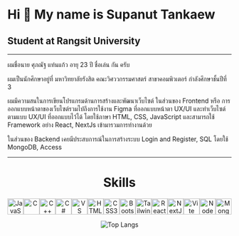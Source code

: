 Hi 👋 My name is Supanut Tankaew
================================

Student at Rangsit University
-----------------------------

<hr>
ผมชื่อนาย ศุภณัฐ แท่นแก้ว อายุ 23 ปี ชื่อเล่น กัน ครับ

ผมเป็นนักศึกษาอยู่ที่ มหาวิทยาลัยรังสิต คณะวิศววกรรมศาสตร์ สาขาคอมพิวเตอร์ กำลังศึกษาชั้นปีที่ 3

ผมมีความสนในการเขียนโปรแกรมด้านการสร้างและพัฒนาเว็บไซต์ ในส่วนของ Frontend หรือ การออกแบบหน้าตาของเว็บไซต์รวมไปถึงการใช้งาน Figma ที่ออกแบบหน้าตา UX/UI และทำเว็บไซต์ตามแบบ UX/UI ที่ออกแบบไว้ได้ โดยใช้ภาษา HTML, CSS, JavaScript และสามารถใช้ Framework อย่าง React, NextJs เข้ามารวมการทำงานด้วย






ในส่วนของ Backend เคยมีประสบการณ์ในการสร้างระบบ Login and Register, SQL โดยใช้ MongoDB, Access
<hr>

<div align="center">
<h1>Skills</h1>

<p align="center">
<a href="https://developer.mozilla.org/en-US/docs/Web/JavaScript" target="_blank" rel="noreferrer"><img src="https://raw.githubusercontent.com/danielcranney/readme-generator/main/public/icons/skills/javascript-colored.svg" width="36" height="36" alt="JavaScript" /></a><a href="https://docs.microsoft.com/en-us/cpp/?view=msvc-170" target="_blank" rel="noreferrer"><img src="https://raw.githubusercontent.com/danielcranney/readme-generator/main/public/icons/skills/c-colored.svg" width="36" height="36" alt="C" /></a><a href="https://docs.microsoft.com/en-us/cpp/?view=msvc-170" target="_blank" rel="noreferrer"><img src="https://raw.githubusercontent.com/danielcranney/readme-generator/main/public/icons/skills/cplusplus-colored.svg" width="36" height="36" alt="C++" /></a><a href="https://docs.microsoft.com/en-us/dotnet/csharp/" target="_blank" rel="noreferrer"><img src="https://raw.githubusercontent.com/danielcranney/readme-generator/main/public/icons/skills/csharp-colored.svg" width="36" height="36" alt="C#" /></a><a href="https://code.visualstudio.com/" target="_blank" rel="noreferrer"><img src="https://raw.githubusercontent.com/danielcranney/readme-generator/main/public/icons/skills/visualstudiocode.svg" width="36" height="36" alt="VS Code" /></a><a href="https://developer.mozilla.org/en-US/docs/Glossary/HTML5" target="_blank" rel="noreferrer"><img src="https://raw.githubusercontent.com/danielcranney/readme-generator/main/public/icons/skills/html5-colored.svg" width="36" height="36" alt="HTML5" /></a><a href="https://www.w3.org/TR/CSS/#css" target="_blank" rel="noreferrer"><img src="https://raw.githubusercontent.com/danielcranney/readme-generator/main/public/icons/skills/css3-colored.svg" width="36" height="36" alt="CSS3" /></a><a href="https://getbootstrap.com/" target="_blank" rel="noreferrer"><img src="https://raw.githubusercontent.com/danielcranney/readme-generator/main/public/icons/skills/bootstrap-colored.svg" width="36" height="36" alt="Bootstrap" /></a><a href="https://tailwindcss.com/" target="_blank" rel="noreferrer"><img src="https://raw.githubusercontent.com/danielcranney/readme-generator/main/public/icons/skills/tailwindcss-colored.svg" width="36" height="36" alt="TailwindCSS" /></a><a href="https://reactjs.org/" target="_blank" rel="noreferrer"><img src="https://raw.githubusercontent.com/danielcranney/readme-generator/main/public/icons/skills/react-colored.svg" width="36" height="36" alt="React" /></a><a href="https://nextjs.org/docs" target="_blank" rel="noreferrer"><img src="https://raw.githubusercontent.com/danielcranney/readme-generator/main/public/icons/skills/nextjs-colored.svg" width="36" height="36" alt="NextJs" /></a><a href="https://vitejs.dev/" target="_blank" rel="noreferrer"><img src="https://raw.githubusercontent.com/danielcranney/readme-generator/main/public/icons/skills/vite-colored.svg" width="36" height="36" alt="Vite" /></a><a href="https://nodejs.org/en/" target="_blank" rel="noreferrer"><img src="https://raw.githubusercontent.com/danielcranney/readme-generator/main/public/icons/skills/nodejs-colored.svg" width="36" height="36" alt="NodeJS" /></a><a href="https://www.mongodb.com/" target="_blank" rel="noreferrer"><img src="https://raw.githubusercontent.com/danielcranney/readme-generator/main/public/icons/skills/mongodb-colored.svg" width="36" height="36" alt="MongoDB" /></a>
</p>

![Top Langs](https://github-readme-stats.vercel.app/api/top-langs/?username=BossThanachote&layout=compact)
</div>
